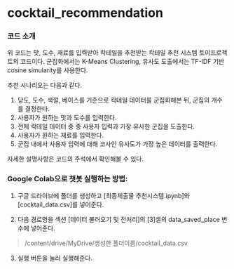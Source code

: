 # cocktail_recommendation

### 코드 소개
위 코드는 맛, 도수, 재료를 입력받아 칵테일을 추천받는 칵테일 추천 시스템 토이프로젝트의 코드이다.
군집화에서는 K-Means Clustering, 유사도 도출에서는 TF-IDF 기반 cosine simularity를 사용한다.

추천 시나리오는 다음과 같다.

1. 당도, 도수, 색깔, 베이스를 기준으로 칵테일 데이터를 군집화해본 뒤, 군집의 개수를 결정한다.
2. 사용자가 원하는 맛과 도수를 입력한다.
3. 전체 칵테일 데이터 중 중 사용자 입력과 가장 유사한 군집을 도출한다.
4. 사용자가 원하는 재료를 입력한다.
5. 군집 내에서 사용자 입력에 대해 코사인 유사도가 가장 높은 데이터를 출력한다.

자세한 설명사항은 코드의 주석에서 확인해볼 수 있다.

### Google Colab으로 챗봇 실행하는 방법:

1. 구글 드라이브에 폴더를 생성하고 [최종제출물 추천시스템.ipynb]와 [cocktail_data.csv]를 넣어준다.

2. 다음 경로명을 섹션 [데이터 불러오기 및 전처리]의 [3]셀의 data_saved_place 변수에 넣어준다.
  > /content/drive/MyDrive/생성한 폴더이름/cocktail_data.csv

3. 실행 버튼을 눌러 실행해준다.
